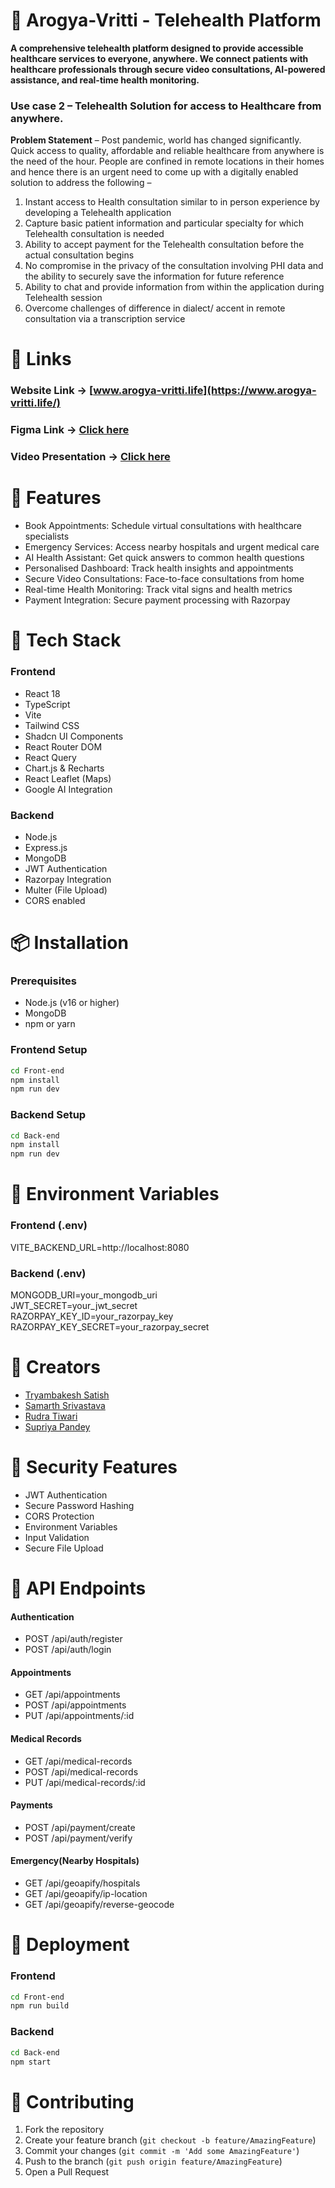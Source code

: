 # 🤍 Arogya-Vritti - Telehealth Platform

**A comprehensive telehealth platform designed to provide accessible healthcare services to everyone, anywhere. We connect patients with healthcare professionals through secure video consultations, AI-powered assistance, and real-time health monitoring.**

### Use case 2 – Telehealth Solution for access to Healthcare from anywhere.
**Problem Statement** – Post pandemic, world has changed significantly. Quick access to
quality, affordable and reliable healthcare from anywhere is the need of the hour. People
are confined in remote locations in their homes and hence there is an urgent need to come
up with a digitally enabled solution to address the following –

1. Instant access to Health consultation similar to in person experience by developing a
Telehealth application
2. Capture basic patient information and particular specialty for which Telehealth
consultation is needed
3. Ability to accept payment for the Telehealth consultation before the actual consultation
begins
4. No compromise in the privacy of the consultation involving PHI data and the ability to
securely save the information for future reference
5. Ability to chat and provide information from within the application during Telehealth
session
6. Overcome challenges of difference in dialect/ accent in remote consultation via a
transcription service

# 🔗 Links
### Website Link -> [www.arogya-vritti.life](https://www.arogya-vritti.life/)
### Figma Link -> [Click here](https://www.figma.com/design/UtV2n14SM6rDQJQT2haHbE/ArogyaVritti-Veersa?node-id=3-584&t=Vy9Z9okfQr54CXkn-1)
### Video Presentation -> [Click here](https://drive.google.com/file/d/10S7WjK8EynDfwDocQFJOsdJD8XW_MG9a/view?usp=sharing)

# 🌟 Features

- Book Appointments: Schedule virtual consultations with healthcare specialists  
- Emergency Services: Access nearby hospitals and urgent medical care  
- AI Health Assistant: Get quick answers to common health questions  
- Personalised Dashboard: Track health insights and appointments  
- Secure Video Consultations: Face-to-face consultations from home  
- Real-time Health Monitoring: Track vital signs and health metrics  
- Payment Integration: Secure payment processing with Razorpay  

# 🚀 Tech Stack

### Frontend
- React 18  
- TypeScript  
- Vite  
- Tailwind CSS  
- Shadcn UI Components  
- React Router DOM  
- React Query  
- Chart.js & Recharts  
- React Leaflet (Maps)  
- Google AI Integration  

### Backend
- Node.js  
- Express.js  
- MongoDB  
- JWT Authentication  
- Razorpay Integration  
- Multer (File Upload)  
- CORS enabled  

# 📦 Installation

### Prerequisites
- Node.js (v16 or higher)  
- MongoDB  
- npm or yarn  

### Frontend Setup
 ```bash
cd Front-end
npm install
npm run dev
```

### Backend Setup
```bash
cd Back-end
npm install
npm run dev
```

# 🔧 Environment Variables

### Frontend (.env)
VITE_BACKEND_URL=http://localhost:8080


### Backend (.env)
MONGODB_URI=your_mongodb_uri  
JWT_SECRET=your_jwt_secret  
RAZORPAY_KEY_ID=your_razorpay_key  
RAZORPAY_KEY_SECRET=your_razorpay_secret  
    

# 👥 Creators

- [Tryambakesh Satish](https://www.linkedin.com/in/tryambakeshsatish/)  
- [Samarth Srivastava](https://www.linkedin.com/in/samarthsrivastava00/)  
- [Rudra Tiwari](https://www.linkedin.com/in/rudra-tiwari1306/)  
- [Supriya Pandey](https://www.linkedin.com/in/supriya-pandey22/)  

# 🔐 Security Features

- JWT Authentication  
- Secure Password Hashing  
- CORS Protection  
- Environment Variables  
- Input Validation  
- Secure File Upload  

# 📱 API Endpoints

#### Authentication
- POST /api/auth/register  
- POST /api/auth/login  

#### Appointments
- GET /api/appointments  
- POST /api/appointments  
- PUT /api/appointments/:id  

#### Medical Records
- GET /api/medical-records  
- POST /api/medical-records  
- PUT /api/medical-records/:id  

#### Payments
- POST /api/payment/create  
- POST /api/payment/verify

#### Emergency(Nearby Hospitals)
- GET /api/geoapify/hospitals
- GET /api/geoapify/ip-location
- GET /api/geoapify/reverse-geocode

# 🚀 Deployment

### Frontend
```bash
cd Front-end
npm run build
```

### Backend
```bash
cd Back-end
npm start
```

# 🤝 Contributing

1. Fork the repository  
2. Create your feature branch (`git checkout -b feature/AmazingFeature`)  
3. Commit your changes (`git commit -m 'Add some AmazingFeature'`)  
4. Push to the branch (`git push origin feature/AmazingFeature`)  
5. Open a Pull Request  


